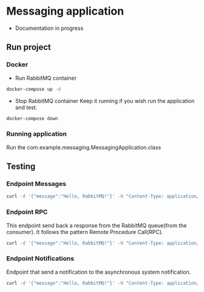 # Messaging application

- Documentation in progress

## Run project

### Docker

- Run RabbitMQ container

```sh
docker-compose up -d
```

- Stop RabbitMQ container
  Keep it running if you wish run the application and test.

```sh
docker-compose down
```

### Running application

Run the com.example.messaging.MessagingApplication.class

## Testing

### Endpoint Messages

```sh
curl -d '{"message":"Hello, RabbitMQ!"}' -H "Content-Type: application/json" -X POST http://localhost:8080/messages
```

### Endpoint RPC

This endpoint send back a response from the RabbitMQ queue(from the consumer). It follows the pattern Remote Procedure
Call(RPC).

```sh
curl -d '{"message":"Hello, RabbitMQ!"}' -H "Content-Type: application/json" -X POST http://localhost:8080/rpc
```

### Endpoint Notifications

Endpoint that send a notification to the asynchronous system notification.

```sh
curl -d '{"message":"Hello, RabbitMQ!"}' -H "Content-Type: application/json" -X POST http://localhost:8080/rpc
```
